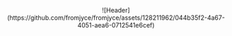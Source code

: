 <p align="center">
  ![Header](https://github.com/fromjyce/fromjyce/assets/128211962/044b35f2-4a67-4051-aea6-0712541e6cef)
</p>
